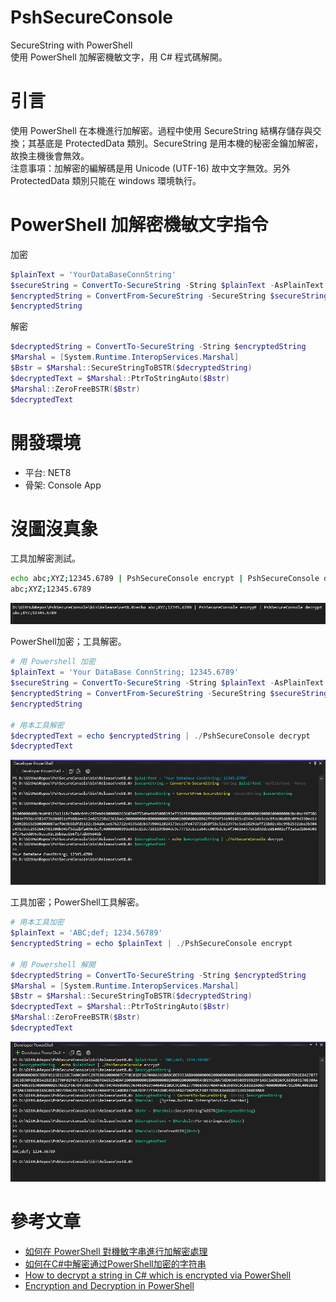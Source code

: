 # PshSecureConsole
 SecureString with PowerShell   
 使用 PowerShell 加解密機敏文字，用 C# 程式碼解開。   

# 引言
使用 PowerShell 在本機進行加解密。過程中使用 SecureString 結構存儲存與交換；其基底是 ProtectedData 類別。SecureString 是用本機的秘密金鑰加解密，故換主機後會無效。   
注意事項：加解密的編解碼是用 Unicode (UTF-16) 故中文字無效。另外 ProtectedData 類別只能在 windows 環境執行。

# PowerShell 加解密機敏文字指令
加密
```powershell
$plainText = 'YourDataBaseConnString'
$secureString = ConvertTo-SecureString -String $plainText -AsPlainText -Force
$encryptedString = ConvertFrom-SecureString -SecureString $secureString
$encryptedString
```
解密
```powershell
$decryptedString = ConvertTo-SecureString -String $encryptedString
$Marshal = [System.Runtime.InteropServices.Marshal]
$Bstr = $Marshal::SecureStringToBSTR($decryptedString)
$decryptedText = $Marshal::PtrToStringAuto($Bstr)
$Marshal::ZeroFreeBSTR($Bstr)
$decryptedText
```
 
# 開發環境
* 平台: NET8
* 骨架: Console App

# 沒圖沒真象
工具加解密測試。   
```bash
echo abc;XYZ;12345.6789 | PshSecureConsole encrypt | PshSecureConsole decrypt
abc;XYZ;12345.6789
```
![工具加解密測試](/_doc/encrypt_decrypt_test.png)

PowerShell加密；工具解密。  
```powershell
# 用 Powershell 加密
$plainText = 'Your DataBase ConnString; 12345.6789'
$secureString = ConvertTo-SecureString -String $plainText -AsPlainText -Force
$encryptedString = ConvertFrom-SecureString -SecureString $secureString
$encryptedString

# 用本工具解密
$decryptedText = echo $encryptedString | ./PshSecureConsole decrypt
$decryptedText
```
![PowerShell加密；工具解密](/_doc/psh_encrypt_decrypt.png)

工具加密；PowerShell工具解密。   
```powershell
# 用本工具加密
$plainText = 'ABC;def; 1234.56789'
$encryptedString = echo $plainText | ./PshSecureConsole encrypt

# 用 Powershell 解開
$decryptedString = ConvertTo-SecureString -String $encryptedString
$Marshal = [System.Runtime.InteropServices.Marshal]
$Bstr = $Marshal::SecureStringToBSTR($decryptedString)
$decryptedText = $Marshal::PtrToStringAuto($Bstr)
$Marshal::ZeroFreeBSTR($Bstr)
$decryptedText
```
![工具加密；PowerShell工具解密](/_doc/encrypt_psh_descrypt.png)
 
# 參考文章
* [如何在 PowerShell 對機敏字串進行加解密處理](https://blog.miniasp.com/post/2023/09/18/Encryption-and-Decryption-in-PowerShell)
* [如何在C#中解密通过PowerShell加密的字符串](https://cloud.tencent.com/developer/ask/sof/112156544)
* [How to decrypt a string in C# which is encrypted via PowerShell](https://stackoverflow.com/questions/30859038/how-to-decrypt-a-string-in-c-sharp-which-is-encrypted-via-powershell)
* [Encryption and Decryption in PowerShell](https://medium.com/@nikhilsda/encryption-and-decryption-in-powershell-e7a678c5cd7d)
